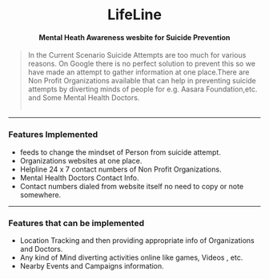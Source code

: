 
<h1 align="center">LifeLine</h1>
<h4 align="center">Mental Heath Awareness wesbite for Suicide Prevention</h4>

> In the Current Scenario Suicide Attempts are too much for various reasons. On Google there is no perfect solution to prevent this so we have made an attempt to gather information at one place.There are Non Profit Organizations available that can help in preventing suicide attempts by diverting minds of people for e.g. Aasara Foundation,etc. and Some Mental Health Doctors.
<br><br>
-------------------------------------------------------------------------------------------------------------------------------------
### Features Implemented

* feeds to change the mindset of Person from suicide attempt.
* Organizations websites at one place.
* Helpline 24 x 7 contact numbers of Non Profit Organizations.
* Mental Health Doctors Contact Info.
* Contact numbers dialed from website itself no need to copy or note somewhere.

---------------------------------------------------------------------------------------------------------------------------------------
### Features that can be implemented

* Location Tracking and then providing appropriate info of Organizations and Doctors.
* Any kind of Mind diverting activities online like games, Videos , etc.
* Nearby Events and Campaigns information.

